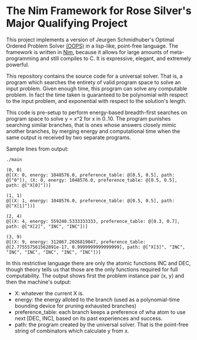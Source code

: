 # The Nim Framework for Rose Silver's Major Qualifying Project
This project implements a version of Jeurgen Schmidhuber's Optimal Ordered Problem Solver [(OOPS)](http://people.idsia.ch/~juergen/oops.html) in a lisp-like, point-free language. The framework is written in [Nim](https://nim-lang.org), because it allows for large amounts of meta-programming and still compiles to C. It is expressive, elegant, and extremely powerful.

This repository contains the source code for a universal solver. That is, a program which searches the entirety of valid program space to solve an input problem. Given enough time, this program can solve any computable problem. In fact the time taken is guaranteed to be polynomial with respect to the input problem, and exponential with respect to the solution's length.

This code is pre-setup to perform energy-based breadth-first searches on program space to solve y = x^2 for x in 0..10. The program punishes searching similar branches, that is ones whose answers closely mimic another branches, by merging energy and computational time when the same output is received by two separate programs.

Sample lines from output:
```
./main

(0, 0)
@[(X: 0, energy: 1048576.0, preference_table: @[0.5, 0.5], path: @["0"]), (X: 0, energy: 1048576.0, preference_table: @[0.5, 0.5], path: @["X[0]"])]

(1, 1)
@[(X: 1, energy: 1048576.0, preference_table: @[0.5, 0.5], path: @["X[1]"])]

(2, 4)
@[(X: 4, energy: 559240.5333333333, preference_table: @[0.3, 0.7], path: @["X[2]", "INC", "INC"])]

(3, 9)
@[(X: 9, energy: 312067.2026819047, preference_table: @[2.775557561562891e-17, 0.9999999999999999], path: @["X[3]", "INC", "INC", "INC", "INC", "INC", "INC"])]
```
In this restrictive language there are only the atomic functions INC and DEC, though theory tells us that those are the only functions required for full computability. The output shows first the problem instance pair (x, y) and then the machine's output:
* X: whatever the current X is.
* energy: the energy alloted to the branch (used as a polynomial-time bounding device for pruning exhausted branches)
* preference_table: each branch keeps a preference of wha atom to use next [DEC, INC], based on its past experiences and success.
* path: the program created by the universal solver. That is the point-free string of combinators which calculate y from x.
